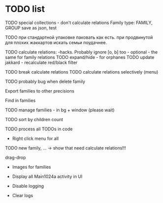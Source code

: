 # TODO list


TODO special collections - don't calculate relations
Family type: FAMILY, GROUP
save as json, test

TODO при стандартной упаковке паковать как есть. при продвинутой для плохих жаккартов искать семьи поудачнее.

TODO calculate relations: -hacks. Probably ignore [o, b] too - optional - the same for family relations
TODO expand/hide - for orphanes
TODO update jakkard - recalculate red/black filter

TODO break calculate relations
TODO calculate relations selectively (menu)

TODO probably bug when delete family

Export families to other precisions

Find in families

TODO manage families - in bg + window (please wait)

TODO sort by children count

TODO process all TODOs in code

* Right click menu for all

TODO new family, ... -> show that need calculate relations!!!

  drag-drop
  
  * Images for families

* Display all Main1024a activity in UI
* Disable logging
* Clear logs